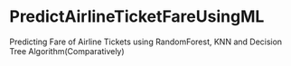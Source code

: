 # PredictAirlineTicketFareUsingML
Predicting Fare of Airline Tickets using RandomForest, KNN and Decision Tree Algorithm(Comparatively)
